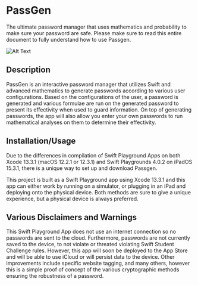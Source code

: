 #  PassGen

The ultimate password manager that uses mathematics and probability to make sure your password are safe. Please make sure to read this entire document to fully understand how to use Passgen.

![Alt Text](./PassGen-Demo.gif)

## Description

PassGen is an interactive password manager that utilizes Swift and advanced mathematics to generate passwords according to various user configurations. Based on the configurations of the user, a password is generated and various formulae are run on the generated password to present its effectivity when used to guard information. On top of generating passwords, the app will also allow you enter your own passwords to run mathematical analyses on them to determine their effectivity. 

## Installation/Usage

Due to the differences in compilation of Swift Playground Apps on both Xcode 13.3.1 (macOS 12.2.1 or 12.3.1) and Swift Playgrounds 4.0.2 on iPadOS 15.3.1, there is a unique way to set up and download Passgen.

This project is built as a Swift Playground app using Xcode 13.3.1 and this app can either work by running on a simulator, or plugging in an iPad and deploying onto the physical device. Both methods are sure to give a unique experience, but a physical device is always preferred.

## Various Disclaimers and Warnings

This Swift Playground App does not use an internet connection so no passwords are sent to the cloud. Furthermore, passwords are not currently saved to the device, to not violate or threated violating Swift Student Challenge rules. However, this app will soon be deployed to the App Store and will be able to use iCloud or will persist data to the device. Other improvements include specific website tagging, and many others, however this is a simple proof of concept of the various cryptographic methods ensuring the robustness of a password.